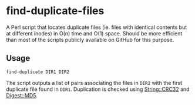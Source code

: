 # find-duplicate-files
A Perl script that locates duplicate files (ie. files with identical contents but at different inodes) in O(n) time and O(1) space. Should be more efficient than most of the scripts publicly available on GitHub for this purpose.

Usage
-----
    find-duplicate DIR1 DIR2

The script outputs a list of pairs associating the files in `DIR2` with the first duplicate file found in `DIR1`. Duplication is checked using [String::CRC32](http://search.cpan.org/~soenke/String-CRC32-1.5/CRC32.pod) and [Digest::MD5](http://search.cpan.org/~gaas/Digest-MD5-2.54/MD5.pm).
